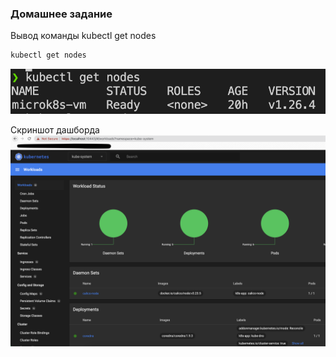 ### Домашнее задание

Вывод команды kubectl get nodes
```bash
kubectl get nodes
```
![Screenshot](images/nodes.png)

Скриншот дашборда
![Screenshot](images/kube-dashboard.png)